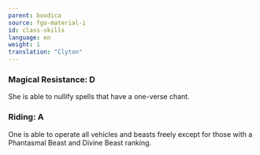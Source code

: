 ```yaml
---
parent: boudica
source: fgo-material-i
id: class-skills
language: en
weight: 1
translation: "Clyton"
---
```


### Magical Resistance: D

She is able to nullify spells that have a one-verse chant.

### Riding: A

One is able to operate all vehicles and beasts freely except for those with a Phantasmal Beast and Divine Beast ranking.
